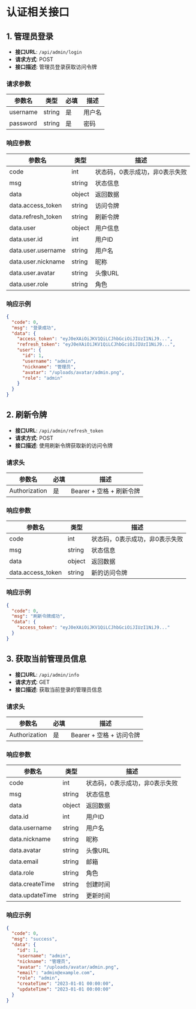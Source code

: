 # 认证相关接口

## 1. 管理员登录

- **接口URL**: `/api/admin/login`
- **请求方式**: POST
- **接口描述**: 管理员登录获取访问令牌

### 请求参数

| 参数名 | 类型 | 必填 | 描述 |
|--------|------|-----|------|
| username | string | 是 | 用户名 |
| password | string | 是 | 密码 |

### 响应参数

| 参数名 | 类型 | 描述 |
|--------|------|------|
| code | int | 状态码，0表示成功，非0表示失败 |
| msg | string | 状态信息 |
| data | object | 返回数据 |
| data.access_token | string | 访问令牌 |
| data.refresh_token | string | 刷新令牌 |
| data.user | object | 用户信息 |
| data.user.id | int | 用户ID |
| data.user.username | string | 用户名 |
| data.user.nickname | string | 昵称 |
| data.user.avatar | string | 头像URL |
| data.user.role | string | 角色 |

### 响应示例

```json
{
  "code": 0,
  "msg": "登录成功",
  "data": {
    "access_token": "eyJ0eXAiOiJKV1QiLCJhbGciOiJIUzI1NiJ9...",
    "refresh_token": "eyJ0eXAiOiJKV1QiLCJhbGciOiJIUzI1NiJ9...",
    "user": {
      "id": 1,
      "username": "admin",
      "nickname": "管理员",
      "avatar": "/uploads/avatar/admin.png",
      "role": "admin"
    }
  }
}
```

## 2. 刷新令牌

- **接口URL**: `/api/admin/refresh_token`
- **请求方式**: POST
- **接口描述**: 使用刷新令牌获取新的访问令牌

### 请求头

| 参数名 | 必填 | 描述 |
|--------|-----|------|
| Authorization | 是 | Bearer + 空格 + 刷新令牌 |

### 响应参数

| 参数名 | 类型 | 描述 |
|--------|------|------|
| code | int | 状态码，0表示成功，非0表示失败 |
| msg | string | 状态信息 |
| data | object | 返回数据 |
| data.access_token | string | 新的访问令牌 |

### 响应示例

```json
{
  "code": 0,
  "msg": "刷新令牌成功",
  "data": {
    "access_token": "eyJ0eXAiOiJKV1QiLCJhbGciOiJIUzI1NiJ9..."
  }
}
```

## 3. 获取当前管理员信息

- **接口URL**: `/api/admin/info`
- **请求方式**: GET
- **接口描述**: 获取当前登录的管理员信息

### 请求头

| 参数名 | 必填 | 描述 |
|--------|-----|------|
| Authorization | 是 | Bearer + 空格 + 访问令牌 |

### 响应参数

| 参数名 | 类型 | 描述 |
|--------|------|------|
| code | int | 状态码，0表示成功，非0表示失败 |
| msg | string | 状态信息 |
| data | object | 返回数据 |
| data.id | int | 用户ID |
| data.username | string | 用户名 |
| data.nickname | string | 昵称 |
| data.avatar | string | 头像URL |
| data.email | string | 邮箱 |
| data.role | string | 角色 |
| data.createTime | string | 创建时间 |
| data.updateTime | string | 更新时间 |

### 响应示例

```json
{
  "code": 0,
  "msg": "success",
  "data": {
    "id": 1,
    "username": "admin",
    "nickname": "管理员",
    "avatar": "/uploads/avatar/admin.png",
    "email": "admin@example.com",
    "role": "admin",
    "createTime": "2023-01-01 00:00:00",
    "updateTime": "2023-01-01 00:00:00"
  }
}
``` 